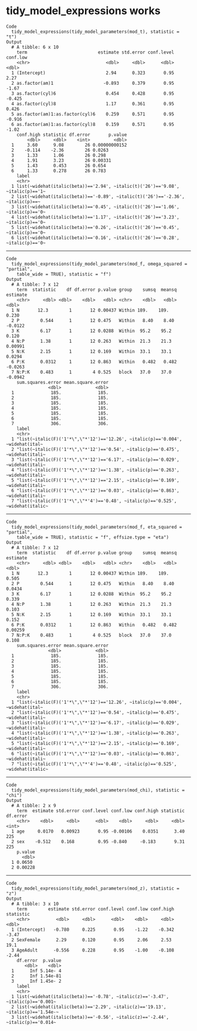 # tidy_model_expressions works

    Code
      tidy_model_expressions(tidy_model_parameters(mod_t), statistic = "t")
    Output
      # A tibble: 6 x 10
        term                           estimate std.error conf.level conf.low
        <chr>                             <dbl>     <dbl>      <dbl>    <dbl>
      1 (Intercept)                       2.94      0.323       0.95    2.27 
      2 as.factor(am)1                   -0.893     0.379       0.95   -1.67 
      3 as.factor(cyl)6                   0.454     0.428       0.95   -0.425
      4 as.factor(cyl)8                   1.17      0.361       0.95    0.426
      5 as.factor(am)1:as.factor(cyl)6    0.259     0.571       0.95   -0.916
      6 as.factor(am)1:as.factor(cyl)8    0.159     0.571       0.95   -1.02 
        conf.high statistic df.error       p.value
            <dbl>     <dbl>    <int>         <dbl>
      1     3.60      9.08        26 0.00000000152
      2    -0.114    -2.36        26 0.0263       
      3     1.33      1.06        26 0.298        
      4     1.91      3.23        26 0.00331      
      5     1.43      0.453       26 0.654        
      6     1.33      0.278       26 0.783        
        label                                                                         
        <chr>                                                                         
      1 list(~widehat(italic(beta))=='2.94', ~italic(t)('26')=='9.08', ~italic(p)=='1~
      2 list(~widehat(italic(beta))=='-0.89', ~italic(t)('26')=='-2.36', ~italic(p)==~
      3 list(~widehat(italic(beta))=='0.45', ~italic(t)('26')=='1.06', ~italic(p)=='0~
      4 list(~widehat(italic(beta))=='1.17', ~italic(t)('26')=='3.23', ~italic(p)=='0~
      5 list(~widehat(italic(beta))=='0.26', ~italic(t)('26')=='0.45', ~italic(p)=='0~
      6 list(~widehat(italic(beta))=='0.16', ~italic(t)('26')=='0.28', ~italic(p)=='0~

---

    Code
      tidy_model_expressions(tidy_model_parameters(mod_f, omega_squared = "partial",
        table_wide = TRUE), statistic = "f")
    Output
      # A tibble: 7 x 12
        term  statistic    df df.error p.value group    sumsq  meansq estimate
        <chr>     <dbl> <dbl>    <dbl>   <dbl> <chr>    <dbl>   <dbl>    <dbl>
      1 N       12.3        1       12 0.00437 Within 189.    189.     0.230  
      2 P        0.544      1       12 0.475   Within   8.40    8.40  -0.0122 
      3 K        6.17       1       12 0.0288  Within  95.2    95.2    0.120  
      4 N:P      1.38       1       12 0.263   Within  21.3    21.3    0.00991
      5 N:K      2.15       1       12 0.169   Within  33.1    33.1    0.0294 
      6 P:K      0.0312     1       12 0.863   Within   0.482   0.482 -0.0263 
      7 N:P:K    0.483      1        4 0.525   block   37.0    37.0   -0.0942 
        sum.squares.error mean.square.error
                    <dbl>             <dbl>
      1              185.              185.
      2              185.              185.
      3              185.              185.
      4              185.              185.
      5              185.              185.
      6              185.              185.
      7              306.              306.
        label                                                                         
        <chr>                                                                         
      1 "list(~italic(F)('1'*\",\"*'12')=='12.26', ~italic(p)=='0.004', ~widehat(ital~
      2 "list(~italic(F)('1'*\",\"*'12')=='0.54', ~italic(p)=='0.475', ~widehat(itali~
      3 "list(~italic(F)('1'*\",\"*'12')=='6.17', ~italic(p)=='0.029', ~widehat(itali~
      4 "list(~italic(F)('1'*\",\"*'12')=='1.38', ~italic(p)=='0.263', ~widehat(itali~
      5 "list(~italic(F)('1'*\",\"*'12')=='2.15', ~italic(p)=='0.169', ~widehat(itali~
      6 "list(~italic(F)('1'*\",\"*'12')=='0.03', ~italic(p)=='0.863', ~widehat(itali~
      7 "list(~italic(F)('1'*\",\"*'4')=='0.48', ~italic(p)=='0.525', ~widehat(italic~

---

    Code
      tidy_model_expressions(tidy_model_parameters(mod_f, eta_squared = "partial",
        table_wide = TRUE), statistic = "f", effsize.type = "eta")
    Output
      # A tibble: 7 x 12
        term  statistic    df df.error p.value group    sumsq  meansq estimate
        <chr>     <dbl> <dbl>    <dbl>   <dbl> <chr>    <dbl>   <dbl>    <dbl>
      1 N       12.3        1       12 0.00437 Within 189.    189.     0.505  
      2 P        0.544      1       12 0.475   Within   8.40    8.40   0.0434 
      3 K        6.17       1       12 0.0288  Within  95.2    95.2    0.339  
      4 N:P      1.38       1       12 0.263   Within  21.3    21.3    0.103  
      5 N:K      2.15       1       12 0.169   Within  33.1    33.1    0.152  
      6 P:K      0.0312     1       12 0.863   Within   0.482   0.482  0.00259
      7 N:P:K    0.483      1        4 0.525   block   37.0    37.0    0.108  
        sum.squares.error mean.square.error
                    <dbl>             <dbl>
      1              185.              185.
      2              185.              185.
      3              185.              185.
      4              185.              185.
      5              185.              185.
      6              185.              185.
      7              306.              306.
        label                                                                         
        <chr>                                                                         
      1 "list(~italic(F)('1'*\",\"*'12')=='12.26', ~italic(p)=='0.004', ~widehat(ital~
      2 "list(~italic(F)('1'*\",\"*'12')=='0.54', ~italic(p)=='0.475', ~widehat(itali~
      3 "list(~italic(F)('1'*\",\"*'12')=='6.17', ~italic(p)=='0.029', ~widehat(itali~
      4 "list(~italic(F)('1'*\",\"*'12')=='1.38', ~italic(p)=='0.263', ~widehat(itali~
      5 "list(~italic(F)('1'*\",\"*'12')=='2.15', ~italic(p)=='0.169', ~widehat(itali~
      6 "list(~italic(F)('1'*\",\"*'12')=='0.03', ~italic(p)=='0.863', ~widehat(itali~
      7 "list(~italic(F)('1'*\",\"*'4')=='0.48', ~italic(p)=='0.525', ~widehat(italic~

---

    Code
      tidy_model_expressions(tidy_model_parameters(mod_chi), statistic = "chi")
    Output
      # A tibble: 2 x 9
        term  estimate std.error conf.level conf.low conf.high statistic df.error
        <chr>    <dbl>     <dbl>      <dbl>    <dbl>     <dbl>     <dbl>    <int>
      1 age     0.0170   0.00923       0.95 -0.00106    0.0351      3.40      225
      2 sex    -0.512    0.168         0.95 -0.840     -0.183       9.31      225
        p.value
          <dbl>
      1 0.0650 
      2 0.00228

---

    Code
      tidy_model_expressions(tidy_model_parameters(mod_z), statistic = "z")
    Output
      # A tibble: 3 x 10
        term        estimate std.error conf.level conf.low conf.high statistic
        <chr>          <dbl>     <dbl>      <dbl>    <dbl>     <dbl>     <dbl>
      1 (Intercept)   -0.780     0.225       0.95    -1.22    -0.342     -3.47
      2 SexFemale      2.29      0.120       0.95     2.06     2.53      19.1 
      3 AgeAdult      -0.556     0.228       0.95    -1.00    -0.108     -2.44
        df.error  p.value
           <dbl>    <dbl>
      1      Inf 5.14e- 4
      2      Inf 1.54e-81
      3      Inf 1.45e- 2
        label                                                                         
        <chr>                                                                         
      1 list(~widehat(italic(beta))=='-0.78', ~italic(z)=='-3.47', ~italic(p)=='0.001~
      2 list(~widehat(italic(beta))=='2.29', ~italic(z)=='19.13', ~italic(p)=='1.54e-~
      3 list(~widehat(italic(beta))=='-0.56', ~italic(z)=='-2.44', ~italic(p)=='0.014~

